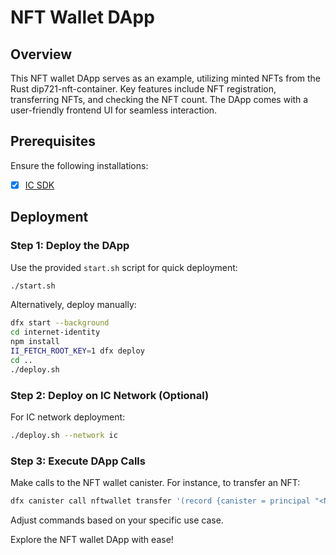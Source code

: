 # NFT Wallet DApp

## Overview

This NFT wallet DApp serves as an example, utilizing minted NFTs from the Rust dip721-nft-container. Key features include NFT registration, transferring NFTs, and checking the NFT count. The DApp comes with a user-friendly frontend UI for seamless interaction.

## Prerequisites

Ensure the following installations:

- [x] [IC SDK](https://internetcomputer.org/docs/current/developer-docs/setup/install/index.mdx)

## Deployment

### Step 1: Deploy the DApp

Use the provided `start.sh` script for quick deployment:

```bash
./start.sh
```

Alternatively, deploy manually:

```bash
dfx start --background
cd internet-identity
npm install
II_FETCH_ROOT_KEY=1 dfx deploy
cd ..
./deploy.sh
```

### Step 2: Deploy on IC Network (Optional)

For IC network deployment:

```bash
./deploy.sh --network ic
```

### Step 3: Execute DApp Calls

Make calls to the NFT wallet canister. For instance, to transfer an NFT:

```bash
dfx canister call nftwallet transfer '(record {canister = principal "<NFT canister id>"; index = 1:nat64}, principal "<recipient canister id>", opt true)'
```

Adjust commands based on your specific use case.

Explore the NFT wallet DApp with ease!
